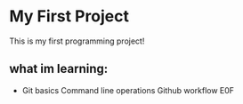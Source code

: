 # My First Project

This is my first programming project!

## what im learning:
- Git basics
Command line operations
Github workflow 
E0F